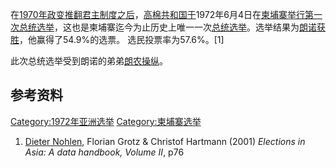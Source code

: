 在[1970年政变推翻君主制度之后](https://zh.wikipedia.org/wiki/1970年柬埔寨政变 "wikilink")，[高棉共和国于](https://zh.wikipedia.org/wiki/高棉共和国 "wikilink")1972年6月4日在[柬埔寨举行第一次总统选举](../Page/柬埔寨.md "wikilink")，这也是柬埔寨迄今为止历史上唯一一次[总统](https://zh.wikipedia.org/wiki/总统 "wikilink")[选举](https://zh.wikipedia.org/wiki/选举 "wikilink")。选举结果为[朗诺获胜](../Page/朗诺.md "wikilink")，他赢得了54.9%的选票。
选民投票率为57.6%。\[1\]

此次总统选举受到朗诺的弟弟[朗农操纵](../Page/朗农.md "wikilink")。

## 参考资料

[Category:1972年亚洲选举](https://zh.wikipedia.org/wiki/Category:1972年亚洲选举 "wikilink")
[Category:柬埔寨选举](https://zh.wikipedia.org/wiki/Category:柬埔寨选举 "wikilink")

1.  [Dieter
    Nohlen](https://zh.wikipedia.org/wiki/Dieter_Nohlen "wikilink"),
    Florian Grotz & Christof Hartmann (2001) *Elections in Asia: A data
    handbook, Volume II*, p76
